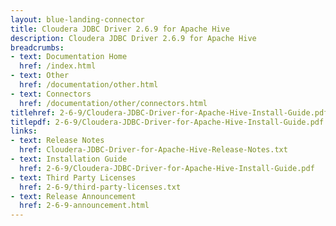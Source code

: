 ```yaml
---
layout: blue-landing-connector
title: Cloudera JDBC Driver 2.6.9 for Apache Hive
description: Cloudera JDBC Driver 2.6.9 for Apache Hive
breadcrumbs:
- text: Documentation Home
  href: /index.html
- text: Other
  href: /documentation/other.html
- text: Connectors
  href: /documentation/other/connectors.html
titlehref: 2-6-9/Cloudera-JDBC-Driver-for-Apache-Hive-Install-Guide.pdf
titlepdf: 2-6-9/Cloudera-JDBC-Driver-for-Apache-Hive-Install-Guide.pdf
links:
- text: Release Notes
  href: Cloudera-JDBC-Driver-for-Apache-Hive-Release-Notes.txt
- text: Installation Guide
  href: 2-6-9/Cloudera-JDBC-Driver-for-Apache-Hive-Install-Guide.pdf
- text: Third Party Licenses
  href: 2-6-9/third-party-licenses.txt
- text: Release Announcement
  href: 2-6-9-announcement.html
---
```

